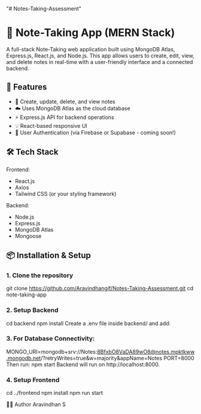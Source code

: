 "# Notes-Taking-Assessment" 

# 📝 Note-Taking App (MERN Stack)

A full-stack Note-Taking web application built using MongoDB Atlas, Express.js, React.js, and Node.js. This app allows users to create, edit, view, and delete notes in real-time with a user-friendly interface and a connected backend.

## 🚀 Features

- 📝 Create, update, delete, and view notes
- ☁️ Uses MongoDB Atlas as the cloud database
- ⚡ Express.js API for backend operations
- 💡 React-based responsive UI
- 🔐 User Authentication (via Firebase or Supabase - coming soon!)


## 🛠 Tech Stack

Frontend:
- React.js
- Axios
- Tailwind CSS (or your styling framework)

Backend:
- Node.js
- Express.js
- MongoDB Atlas
- Mongoose


## 📦 Installation & Setup

### 1. Clone the repository

git clone https://github.com/Aravindhangif/Notes-Taking-Assessment.git
cd note-taking-app

### 2. Setup Backend
cd backend
npm install
Create a .env file inside backend/ and add:

### 3. For Database Connectivity:
MONGO_URI=mongodb+srv://Notes:8BfxbO8VaDA89wO8@notes.mpktkww.mongodb.net/?retryWrites=true&w=majority&appName=Notes
PORT=8000
Then run:
npm start
Backend will run on http://localhost:8000.

### 4. Setup Frontend
cd ../frontend
npm install
npm run start

🧑‍💻 Author
Aravindhan S

